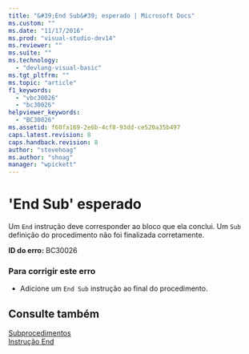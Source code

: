 ```yaml
---
title: "&#39;End Sub&#39; esperado | Microsoft Docs"
ms.custom: ""
ms.date: "11/17/2016"
ms.prod: "visual-studio-dev14"
ms.reviewer: ""
ms.suite: ""
ms.technology: 
  - "devlang-visual-basic"
ms.tgt_pltfrm: ""
ms.topic: "article"
f1_keywords: 
  - "vbc30026"
  - "bc30026"
helpviewer_keywords: 
  - "BC30026"
ms.assetid: f60fa169-2e6b-4cf8-93dd-ce520a35b497
caps.latest.revision: 8
caps.handback.revision: 8
author: "stevehoag"
ms.author: "shoag"
manager: "wpickett"
---
```

# &#39;End Sub&#39; esperado
Um `End` instrução deve corresponder ao bloco que ela conclui. Um `Sub` definição do procedimento não foi finalizada corretamente.  
  
 **ID do erro:** BC30026  
  
### Para corrigir este erro  
  
-   Adicione um `End Sub` instrução ao final do procedimento.  
  
## Consulte também  
 [Subprocedimentos](../../visual-basic/programming-guide/language-features/procedures/sub-procedures.md)   
 [Instrução End](../../visual-basic/language-reference/statements/end-statement.md)